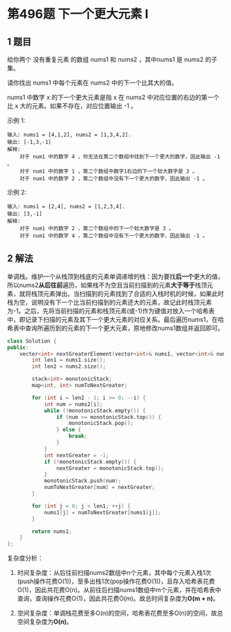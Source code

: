 # 第496题 下一个更大元素 I

## 1 题目

给你两个 没有重复元素 的数组 nums1 和 nums2 ，其中nums1 是 nums2 的子集。

请你找出 nums1 中每个元素在 nums2 中的下一个比其大的值。

nums1 中数字 x 的下一个更大元素是指 x 在 nums2 中对应位置的右边的第一个比 x 大的元素。如果不存在，对应位置输出 -1 。

示例 1:

```
输入: nums1 = [4,1,2], nums2 = [1,3,4,2].
输出: [-1,3,-1]
解释:
    对于 num1 中的数字 4 ，你无法在第二个数组中找到下一个更大的数字，因此输出 -1 。
    对于 num1 中的数字 1 ，第二个数组中数字1右边的下一个较大数字是 3 。
    对于 num1 中的数字 2 ，第二个数组中没有下一个更大的数字，因此输出 -1 。
```

示例 2:

```
输入: nums1 = [2,4], nums2 = [1,2,3,4].
输出: [3,-1]
解释:
    对于 num1 中的数字 2 ，第二个数组中的下一个较大数字是 3 。
    对于 num1 中的数字 4 ，第二个数组中没有下一个更大的数字，因此输出 -1 。
```

## 2 解法

单调栈。维护一个从栈顶到栈底的元素单调递增的栈：因为要找**后一个**更大的值，所以nums2**从后往前**遍历，如果栈不为空且当前扫描到的元素**大于等于**栈顶元素，就将栈顶元素弹出。当扫描到的元素找到了合适的入栈时机的时候，如果此时栈为空，说明没有下一个比当前扫描到的元素还大的元素，故记此时栈顶元素为-1。之后，先将当前扫描的元素和栈顶元素(或-1)作为键值对放入一个哈希表中，即记录下扫描的元素及其下一个更大元素的对应关系。最后遍历nums1，在哈希表中查询所遍历到的元素的下一个更大元素，原地修改nums1数组并返回即可。

```c++
class Solution {
public:
    vector<int> nextGreaterElement(vector<int>& nums1, vector<int>& nums2) {
        int len1 = nums1.size();
        int len2 = nums2.size();

        stack<int> monotonicStack;
        map<int, int> numToNextGreater;

        for (int i = len2 - 1; i >= 0; --i) {
            int num = nums2[i];
            while (!monotonicStack.empty()) {
                if (num >= monotonicStack.top()) {
                    monotonicStack.pop();
                } else {
                    break;
                }
            }
            int nextGreater = -1;
            if (!monotonicStack.empty()) {
                nextGreater = monotonicStack.top();
            }
            monotonicStack.push(num);
            numToNextGreater[num] = nextGreater;
        }

        for (int j = 0; j < len1; ++j) {
            nums1[j] = numToNextGreater[nums1[j]];
        }

        return nums1;
    }
};
```

复杂度分析：

1. 时间复杂度：从后往前扫描nums2数组中n个元素，其中每个元素入栈1次(push操作花费O(1))，至多出栈1次(pop操作花费O(1))，且存入哈希表花费O(1)，因此共花费O(n)。从前往后扫描nums1数组中m个元素，并在哈希表中查询，查询操作花费O(1)，因此共花费O(m)。故总时间复杂度为**O(m + n)**。

2. 空间复杂度：单调栈花费至多O(n)的空间，哈希表花费至多O(n)的空间，故总空间复杂度为**O(n)**。